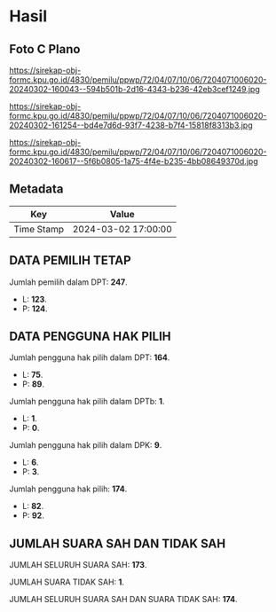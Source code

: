 # Hasil

## Foto C Plano

https://sirekap-obj-formc.kpu.go.id/4830/pemilu/ppwp/72/04/07/10/06/7204071006020-20240302-160043--594b501b-2d16-4343-b236-42eb3cef1249.jpg

https://sirekap-obj-formc.kpu.go.id/4830/pemilu/ppwp/72/04/07/10/06/7204071006020-20240302-161254--bd4e7d6d-93f7-4238-b7f4-15818f8313b3.jpg

https://sirekap-obj-formc.kpu.go.id/4830/pemilu/ppwp/72/04/07/10/06/7204071006020-20240302-160617--5f6b0805-1a75-4f4e-b235-4bb08649370d.jpg


## Metadata

| Key        | Value               |
| ---------- | ------------------- |
| Time Stamp | 2024-03-02 17:00:00 |


## DATA PEMILIH TETAP

Jumlah pemilih dalam DPT: **247**.
 * L: **123**.
 * P: **124**.

## DATA PENGGUNA HAK PILIH

Jumlah pengguna hak pilih dalam DPT: **164**.
 * L: **75**.
 * P: **89**.

Jumlah pengguna hak pilih dalam DPTb: **1**.
 * L: **1**.
 * P: **0**.

Jumlah pengguna hak pilih dalam DPK: **9**.
 * L: **6**.
 * P: **3**.

Jumlah pengguna hak pilih: **174**.
 * L: **82**.
 * P: **92**.

## JUMLAH SUARA SAH DAN TIDAK SAH

JUMLAH SELURUH SUARA SAH: **173**.

JUMLAH SUARA TIDAK SAH: **1**.

JUMLAH SELURUH SUARA SAH DAN SUARA TIDAK SAH: **174**.


